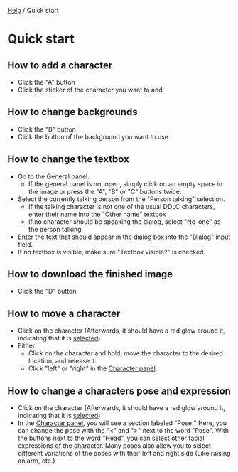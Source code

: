 [Help](index.md) / Quick start

# Quick start

## How to add a character

- Click the "A" button
- Click the sticker of the character you want to add

## How to change backgrounds

- Click the "B" button
- Click the button of the background you want to use

## How to change the textbox

- Go to the General panel.
  - If the general panel is not open, simply click on an empty space in the image or press the "A", "B" or "C" buttons twice.
- Select the currently talking person from the "Person talking" selection.
  - If the talking character is not one of the usual DDLC characters, enter their name into the "Other name" textbox
  - If no character should be speaking the dialog, select "No-one" as the person talking
- Enter the text that should appear in the dialog box into the "Dialog" input field.
- If no textbox is visible, make sure "Textbox visible?" is checked.

## How to download the finished image

- Click the "D" button

## How to move a character

- Click on the character (Afterwards, it should have a red glow around it, indicating that it is [selected](selection.md))
- Either:
  - Click on the character and hold, move the character to the desired location, and release it.
  - Click "left" or "right" in the [Character panel](panels/character_panel.md).

## How to change a characters pose and expression

- Click on the character (Afterwards, it should have a red glow around it, indicating that it is [selected](selection.md))
- In the [Character panel](panels/character_panel.md), you will see a section labeled "Pose:"
  Here, you can change the pose with the "<" and ">" next to the word "Pose".
  With the buttons next to the word "Head", you can select other facial expressions of the character.
  Many poses also allow you to select different variations of the poses with their left and right side (Like raising an arm, etc.)
